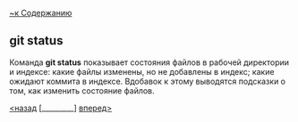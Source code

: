 [~к Содержанию](./readme.md)

## **git status**

Команда **git status** показывает состояния файлов в рабочей директории и индексе: какие файлы изменены, но не добавлены в индекс; какие ожидают коммита в индексе. Вдобавок к этому выводятся подсказки о том, как изменить состояние файлов.

[<назад](./add.md) [_________]        [вперед>](./diff.md)